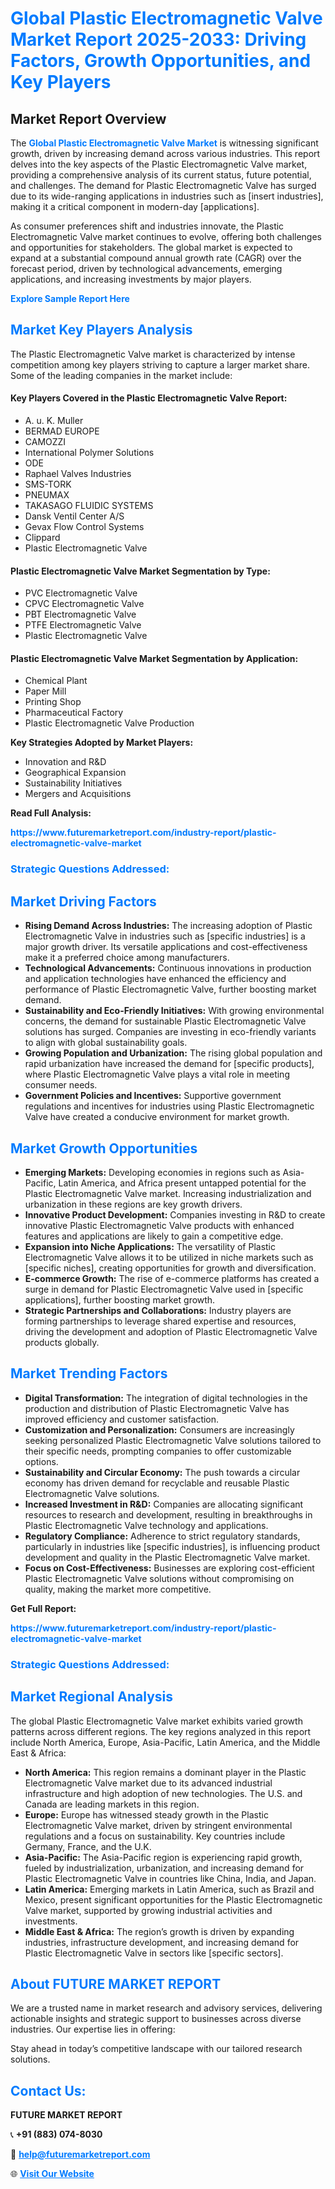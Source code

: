<h1 style="color: #007BFF;">Global Plastic Electromagnetic Valve Market Report 2025-2033: Driving Factors, Growth Opportunities, and Key Players</h1>

<section id="overview">
<h2>Market Report Overview</h2>
<p>The <a href="https://www.futuremarketreport.com/industry-report/plastic-electromagnetic-valve-market" style="color: #007BFF; text-decoration: none;"><strong>Global Plastic Electromagnetic Valve Market</strong></a> is witnessing significant growth, driven by increasing demand across various industries. This report delves into the key aspects of the Plastic Electromagnetic Valve market, providing a comprehensive analysis of its current status, future potential, and challenges. The demand for Plastic Electromagnetic Valve has surged due to its wide-ranging applications in industries such as [insert industries], making it a critical component in modern-day [applications].</p>
<p>As consumer preferences shift and industries innovate, the Plastic Electromagnetic Valve market continues to evolve, offering both challenges and opportunities for stakeholders. The global market is expected to expand at a substantial compound annual growth rate (CAGR) over the forecast period, driven by technological advancements, emerging applications, and increasing investments by major players.</p>
</section>

<section id="overview">
<p><a href="https://www.futuremarketreport.com/request-sample/reportId=110621" style="color: #007BFF; text-decoration: none;"><strong>Explore Sample Report Here</strong></a></p>
</section>

<section id="key-players">
<h2 style="color: #007BFF;">Market Key Players Analysis</h2>
<p>The Plastic Electromagnetic Valve market is characterized by intense competition among key players striving to capture a larger market share. Some of the leading companies in the market include:</p>
<h4>Key Players Covered in the Plastic Electromagnetic Valve Report:</h4>
<ul><li>A. u. K. Muller</li><li>BERMAD EUROPE</li><li>CAMOZZI</li><li>International Polymer Solutions</li><li>ODE</li><li>Raphael Valves Industries</li><li>SMS-TORK</li><li>PNEUMAX</li><li>TAKASAGO FLUIDIC SYSTEMS</li><li>Dansk Ventil Center A/S</li><li>Gevax Flow Control Systems</li><li>Clippard</li><li>Plastic Electromagnetic Valve</li></ul>
<h4>Plastic Electromagnetic Valve Market Segmentation by Type:</h4>
<ul><li>PVC Electromagnetic Valve</li><li>CPVC Electromagnetic Valve</li><li>PBT Electromagnetic Valve</li><li>PTFE Electromagnetic Valve</li><li>Plastic Electromagnetic Valve</li></ul>

<h4>Plastic Electromagnetic Valve Market Segmentation by Application:</h4>
<ul><li>Chemical Plant</li><li>Paper Mill</li><li>Printing Shop</li><li>Pharmaceutical Factory</li><li>Plastic Electromagnetic Valve Production</li></ul>
<p><strong>Key Strategies Adopted by Market Players:</strong></p>
<ul>
<li>Innovation and R&D</li>
<li>Geographical Expansion</li>
<li>Sustainability Initiatives</li>
<li>Mergers and Acquisitions</li>
</ul>
</section>

<section>
<p><strong>Read Full Analysis: </strong></p><a href="https://www.futuremarketreport.com/industry-report/plastic-electromagnetic-valve-market" style="color: #007BFF; text-decoration: none;"><strong>https://www.futuremarketreport.com/industry-report/plastic-electromagnetic-valve-market</strong></a>
<h3 style="color: #007BFF;">Strategic Questions Addressed:</h3>
</section>

<section id="driving-factors">
<h2 style="color: #007BFF;">Market Driving Factors</h2>
<ul>
<li><strong>Rising Demand Across Industries:</strong> The increasing adoption of Plastic Electromagnetic Valve in industries such as [specific industries] is a major growth driver. Its versatile applications and cost-effectiveness make it a preferred choice among manufacturers.</li>
<li><strong>Technological Advancements:</strong> Continuous innovations in production and application technologies have enhanced the efficiency and performance of Plastic Electromagnetic Valve, further boosting market demand.</li>
<li><strong>Sustainability and Eco-Friendly Initiatives:</strong> With growing environmental concerns, the demand for sustainable Plastic Electromagnetic Valve solutions has surged. Companies are investing in eco-friendly variants to align with global sustainability goals.</li>
<li><strong>Growing Population and Urbanization:</strong> The rising global population and rapid urbanization have increased the demand for [specific products], where Plastic Electromagnetic Valve plays a vital role in meeting consumer needs.</li>
<li><strong>Government Policies and Incentives:</strong> Supportive government regulations and incentives for industries using Plastic Electromagnetic Valve have created a conducive environment for market growth.</li>
</ul>
</section>

<section id="growth-opportunities">
<h2 style="color: #007BFF;">Market Growth Opportunities</h2>
<ul>
<li><strong>Emerging Markets:</strong> Developing economies in regions such as Asia-Pacific, Latin America, and Africa present untapped potential for the Plastic Electromagnetic Valve market. Increasing industrialization and urbanization in these regions are key growth drivers.</li>
<li><strong>Innovative Product Development:</strong> Companies investing in R&D to create innovative Plastic Electromagnetic Valve products with enhanced features and applications are likely to gain a competitive edge.</li>
<li><strong>Expansion into Niche Applications:</strong> The versatility of Plastic Electromagnetic Valve allows it to be utilized in niche markets such as [specific niches], creating opportunities for growth and diversification.</li>
<li><strong>E-commerce Growth:</strong> The rise of e-commerce platforms has created a surge in demand for Plastic Electromagnetic Valve used in [specific applications], further boosting market growth.</li>
<li><strong>Strategic Partnerships and Collaborations:</strong> Industry players are forming partnerships to leverage shared expertise and resources, driving the development and adoption of Plastic Electromagnetic Valve products globally.</li>
</ul>
</section>

<section id="trending-factors">
<h2 style="color: #007BFF;">Market Trending Factors</h2>
<ul>
<li><strong>Digital Transformation:</strong> The integration of digital technologies in the production and distribution of Plastic Electromagnetic Valve has improved efficiency and customer satisfaction.</li>
<li><strong>Customization and Personalization:</strong> Consumers are increasingly seeking personalized Plastic Electromagnetic Valve solutions tailored to their specific needs, prompting companies to offer customizable options.</li>
<li><strong>Sustainability and Circular Economy:</strong> The push towards a circular economy has driven demand for recyclable and reusable Plastic Electromagnetic Valve solutions.</li>
<li><strong>Increased Investment in R&D:</strong> Companies are allocating significant resources to research and development, resulting in breakthroughs in Plastic Electromagnetic Valve technology and applications.</li>
<li><strong>Regulatory Compliance:</strong> Adherence to strict regulatory standards, particularly in industries like [specific industries], is influencing product development and quality in the Plastic Electromagnetic Valve market.</li>
<li><strong>Focus on Cost-Effectiveness:</strong> Businesses are exploring cost-efficient Plastic Electromagnetic Valve solutions without compromising on quality, making the market more competitive.</li>
</ul>
</section>

<section>
<p><strong>Get Full Report: </strong></p><a href="https://www.futuremarketreport.com/industry-report/plastic-electromagnetic-valve-market" style="color: #007BFF; text-decoration: none;"><strong>https://www.futuremarketreport.com/industry-report/plastic-electromagnetic-valve-market</strong></a>
<h3 style="color: #007BFF;">Strategic Questions Addressed:</h3>
</section>


<section id="regional-analysis">
<h2 style="color: #007BFF;">Market Regional Analysis</h2>
<p>The global Plastic Electromagnetic Valve market exhibits varied growth patterns across different regions. The key regions analyzed in this report include North America, Europe, Asia-Pacific, Latin America, and the Middle East & Africa:</p>
<ul>
<li><strong>North America:</strong> This region remains a dominant player in the Plastic Electromagnetic Valve market due to its advanced industrial infrastructure and high adoption of new technologies. The U.S. and Canada are leading markets in this region.</li>
<li><strong>Europe:</strong> Europe has witnessed steady growth in the Plastic Electromagnetic Valve market, driven by stringent environmental regulations and a focus on sustainability. Key countries include Germany, France, and the U.K.</li>
<li><strong>Asia-Pacific:</strong> The Asia-Pacific region is experiencing rapid growth, fueled by industrialization, urbanization, and increasing demand for Plastic Electromagnetic Valve in countries like China, India, and Japan.</li>
<li><strong>Latin America:</strong> Emerging markets in Latin America, such as Brazil and Mexico, present significant opportunities for the Plastic Electromagnetic Valve market, supported by growing industrial activities and investments.</li>
<li><strong>Middle East & Africa:</strong> The region’s growth is driven by expanding industries, infrastructure development, and increasing demand for Plastic Electromagnetic Valve in sectors like [specific sectors].</li>
</ul>
</section>

<footer>
<h2 style="color: #007BFF;">About FUTURE MARKET REPORT</h2>
<p>We are a trusted name in market research and advisory services, delivering actionable insights and strategic support to businesses across diverse industries. Our expertise lies in offering:</p>

<p>Stay ahead in today’s competitive landscape with our tailored research solutions.</p>

<h2 style="color: #007BFF;">Contact Us:</h2>
<p><strong>FUTURE MARKET REPORT</strong></p>
<p>📞 <strong>+91 (883) 074-8030</strong></p>
<p>📧 <strong><a href="mailto:help@futuremarketreport.com" style="color: #007BFF;">help@futuremarketreport.com</a></strong></p>
<p>🌐 <strong><a href="https://www.futuremarketreport.com/" style="color: #007BFF;">Visit Our Website</a></strong></p>
</footer>